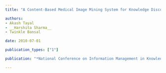 ```yaml
---
title: "A Content-Based Medical Image Mining System for Knowledge Discovery in Medical Images"

authors:
- Akash Tayal
- __Harshita Sharma__
- Twinkle Bansal

date: 2010-07-01

publication_types: ["1"]

publication: "*National Conference on Information Management in Knowledge Economy 2010*"

---
```

